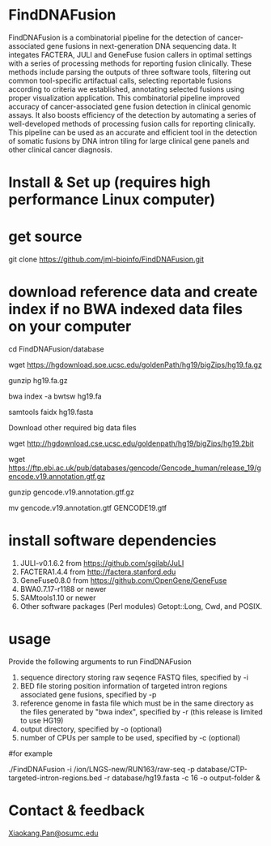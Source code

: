 # FindDNAFusion
FindDNAFusion is a combinatorial pipeline for the detection of cancer-associated gene fusions in next-generation DNA sequencing data. It integates FACTERA, JULI and GeneFuse fusion callers in optimal settings with a series of processing methods for reporting fusion clinically. These methods include parsing the outputs of three software tools, filtering out common tool-specific artifactual calls, selecting reportable fusions according to criteria we established, annotating selected fusions using proper visualization application. This combinatorial pipeline improved accuracy of cancer-associated gene fusion detection in clinical genomic assays. It also boosts efficiency of the detection by automating a series of well-developed methods of processing fusion calls for reporting clinically. This pipeline can be used as an accurate and efficient tool in the detection of somatic fusions by DNA intron tiling for large clinical gene panels and other clinical cancer diagnosis.

# Install & Set up (requires high performance Linux computer)

# get source
git clone https://github.com/jml-bioinfo/FindDNAFusion.git

# download reference data and create index if no BWA indexed data files on your computer 

cd FindDNAFusion/database

wget https://hgdownload.soe.ucsc.edu/goldenPath/hg19/bigZips/hg19.fa.gz

gunzip hg19.fa.gz

bwa index -a bwtsw hg19.fa

samtools faidx hg19.fasta

Download other required big data files

wget http://hgdownload.cse.ucsc.edu/goldenpath/hg19/bigZips/hg19.2bit

wget https://ftp.ebi.ac.uk/pub/databases/gencode/Gencode_human/release_19/gencode.v19.annotation.gtf.gz

gunzip gencode.v19.annotation.gtf.gz 

mv gencode.v19.annotation.gtf GENCODE19.gtf

# install software dependencies
1. JULI-v0.1.6.2 from https://github.com/sgilab/JuLI
2. FACTERA1.4.4 from http://factera.stanford.edu
3. GeneFuse0.8.0 from https://github.com/OpenGene/GeneFuse
4. BWA0.7.17-r1188 or newer
5. SAMtools1.10 or newer
6. Other software packages (Perl modules) Getopt::Long, Cwd, and POSIX.

# usage
Provide the following arguments to run FindDNAFusion
1. sequence directory storing raw seqence FASTQ files, specified by -i
2. BED file storing position information of targeted intron regions associated gene fusions, specified by -p
3. reference genome in fasta file which must be in the same directory as the files generated by "bwa index", specified by -r (this release is limited to use HG19)
4. output directory, specified by -o (optional)
5. number of CPUs per sample to be used, specified by -c (optional)

#for example

./FindDNAFusion -i /ion/LNGS-new/RUN163/raw-seq -p database/CTP-targeted-intron-regions.bed -r database/hg19.fasta -c 16 -o output-folder &
#
# Contact & feedback

Xiaokang.Pan@osumc.edu
